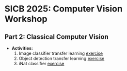 # SICB 2025: Computer Vision Workshop

## Part 2: Classical Computer Vision
* **Activities:**
  1. Image classifier transfer learning [exercise](SICB_CNN_transferLearning.ipynb)
  2. Object detection transfer learning [exercise](SICB2025_objDetect.ipynb)
  3. iNat classifier [exercise](iNat_SICB_CNN_transferLearning.ipynb)
